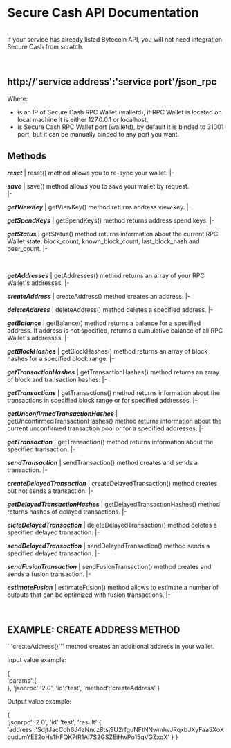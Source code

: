 

# Secure Cash API Documentation 

<br />
if your service has already listed Bytecoin API, you will not need integration Secure Cash from scratch.

&nbsp;

## http://'service address':'service port'/json_rpc

Where:
* <service address> is an IP of Secure Cash RPC Wallet (walletd), if RPC Wallet is located on local machine it is either 127.0.0.1 or localhost,
* <service port> is Secure Cash RPC Wallet port (walletd), by default it is binded to 31001 port, but it can be manually binded to any port you want.



## Methods

  
***reset***
| reset() method allows you to re-sync your wallet.
|-
<br />
  
***save***
| save() method allows you to save your wallet by request.  
|-
<br />
  
  ***getViewKey***
| getViewKey() method returns address view key.
|-
<br />

 ***getSpendKeys***
| getSpendKeys() method returns address spend keys.
|-
<br />
  
 ***getStatus***
| getStatus() method returns information about the current RPC Wallet state: block_count, known_block_count, last_block_hash and peer_count. 
|-
  
  <br />
  
 ***getAddresses***
| getAddresses() method returns an array of your RPC Wallet's addresses.
|-
  <br />
  
 ***createAddress***
| createAddress() method creates an address. 
|-
  <br />
  
 ***deleteAddress***
| deleteAddress() method deletes a specified address. 
|-
  <br />
  
 ***getBalance***
| getBalance() method returns a balance for a specified address. If address is not specified, returns a cumulative balance of all RPC Wallet's addresses. 
|-
  <br />
  
 ***getBlockHashes***
| getBlockHashes() method returns an array of block hashes for a specified block range. 
|-
  <br />
  
 ***getTransactionHashes***
| getTransactionHashes() method returns an array of block and transaction hashes. 
|-
  <br />
  
 ***getTransactions***
| getTransactions() method returns information about the transactions in specified block range or for specified addresses.
|-
  <br />
  
 ***getUnconfirmedTransactionHashes***
| getUnconfirmedTransactionHashes() method returns information about the current unconfirmed transaction pool or for a specified addresses.
|-
  <br />
  
 ***getTransaction***
| getTransaction() method returns information about the specified transaction.
|-
  <br />
  
 ***sendTransaction***
| sendTransaction() method creates and sends a transaction.
|-
  <br />
  
 ***createDelayedTransaction***
| createDelayedTransaction() method creates but not sends a transaction.
|-
  <br />
  
 ***getDelayedTransactionHashes***
| getDelayedTransactionHashes() method returns hashes of delayed transactions. 
|-
  <br />
  
 ***eleteDelayedTransaction***
| deleteDelayedTransaction() method deletes a specified delayed transaction. 
|-
  <br />
  
 ***sendDelayedTransaction***
| sendDelayedTransaction() method sends a specified delayed transaction. 
|-
  <br />
  
 ***sendFusionTransaction***
| sendFusionTransaction() method creates and sends a fusion transaction.
|-
  <br />
  
 ***estimateFusion***
| estimateFusion() method allows to estimate a number of outputs that can be optimized with fusion transactions.
|-

<br    />

## EXAMPLE: CREATE ADDRESS METHOD

'''createAddress()''' method creates an additional address in your wallet. 

Input value example:

 {  
   'params':{  
   },
   'jsonrpc':'2.0',
   'id':'test',
   'method':'createAddress'
 }

Output value example:

 {  
   'jsonrpc':'2.0',
   'id':'test',
   'result':{  
      'address':'SdjtJacCoh6J4zNncz8tsj9U2rfguNFtNNwmhvJRqxbJXyFaa5XoXoudLmYEE2oHs1HFQK7tR1Ai7S2GSZEiHwPo15qVGZxqX'
   }
 }
 

